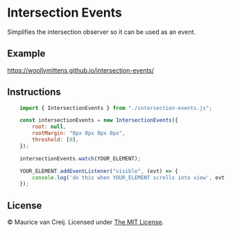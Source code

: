 # Intersection Events

Simplifies the intersection observer so it can be used as an event.

## Example

https://woollymittens.github.io/intersection-events/

## Instructions

``` javascript
    import { IntersectionEvents } from "./intersection-events.js";

    const intersectionEvents = new IntersectionEvents({
        root: null,
        rootMargin: "0px 0px 0px 0px",
        threshold: [0],
    });

    intersectionEvents.watch(YOUR_ELEMENT);

    YOUR_ELEMENT.addEventListener("visible", (evt) => {
        console.log('do this when YOUR_ELEMENT scrolls into view', evt);
    });
```

## License

&copy; Maurice van Creij. Licensed under [The MIT License](https://opensource.org/licenses/MIT).
